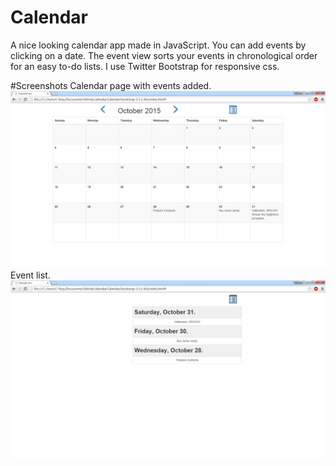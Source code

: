 # Calendar
A nice looking calendar app made in JavaScript. You can add events by clicking on a date. The event view sorts your events in
chronological order for an easy to-do lists. I use Twitter Bootstrap for responsive css.

#Screenshots
Calendar page with events added. </br>
![main page](main.png)</br>
Event list. </br>
![event page](event.png)</br>
